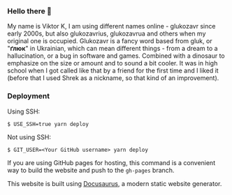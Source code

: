 ### Hello there 👋

My name is Viktor K, I am using different names online - glukozavr since early 2000s, but also glukozavrius, glukozavrua and others when my original one is occupied. Glukozavr is a fancy word based from gluk, or "**ґлюк**" in Ukrainian, which can mean different things - from a dream to a hallucination, or a bug in software and games. Combined with a dinosaur to emphasize on the size or amount and to sound a bit cooler. It was in high school when I got called like that by a friend for the first time and I liked it (before that I used Shrek as a nickname, so that kind of an improvement).

### Deployment

Using SSH:

```
$ USE_SSH=true yarn deploy
```

Not using SSH:

```
$ GIT_USER=<Your GitHub username> yarn deploy
```

If you are using GitHub pages for hosting, this command is a convenient way to build the website and push to the `gh-pages` branch.

This website is built using [Docusaurus](https://docusaurus.io/), a modern static website generator.
